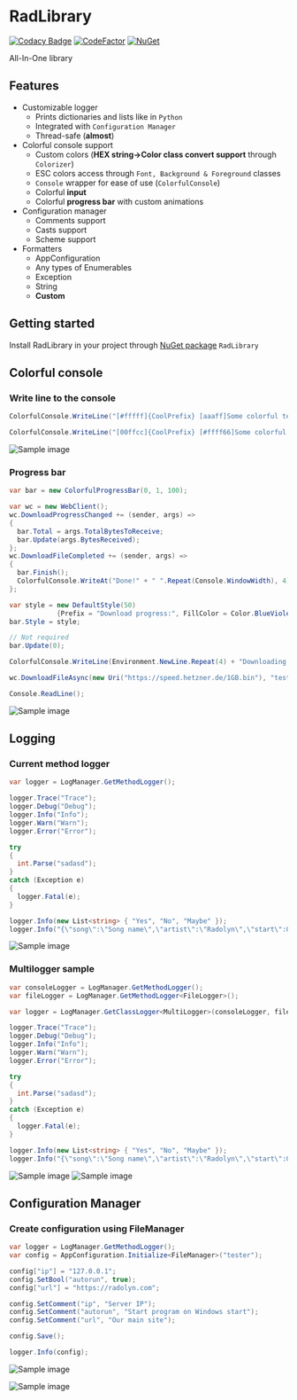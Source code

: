 # RadLibrary

[![Codacy Badge](https://img.shields.io/codacy/grade/dbd6443c52e6446086f30d4ea9a95223?style=flat-square)](https://app.codacy.com/gh/Radolyn/RadLibrary/dashboard)
[![CodeFactor](https://img.shields.io/codefactor/grade/github/radolyn/radlibrary?style=flat-square)](https://www.codefactor.io/repository/github/radolyn/radlibrary)
[![NuGet](https://img.shields.io/nuget/v/radlibrary?style=flat-square)](https://www.nuget.org/packages/RadLibrary/)

All-In-One library

## Features

- Customizable logger
  - Prints dictionaries and lists like in ```Python```
  - Integrated with ```Configuration Manager```
  - Thread-safe (**almost**)
- Colorful console support
  - Custom colors (**HEX string->Color class convert support** through ```Colorizer```)
  - ESC colors access through ```Font, Background & Foreground``` classes
  - ```Console``` wrapper for ease of use (```ColorfulConsole```)
  - Colorful **input**
  - Colorful **progress bar** with custom animations
- Configuration manager
  - Comments support
  - Casts support
  - Scheme support
- Formatters
  - AppConfiguration
  - Any types of Enumerables
  - Exception
  - String
  - __Custom__

## Getting started

Install RadLibrary in your project through [NuGet package](https://www.nuget.org/packages/RadLibrary/) ```RadLibrary```

## Colorful console

### Write line to the console

```csharp
ColorfulConsole.WriteLine("[#fffff]{CoolPrefix} [aaaff]Some colorful text");

ColorfulConsole.WriteLine("[00ffcc]{CoolPrefix} [#ffff66]Some colorful text");
```

![Sample image](.github/colorful_console.png)

### Progress bar

```csharp
var bar = new ColorfulProgressBar(0, 1, 100);

var wc = new WebClient();
wc.DownloadProgressChanged += (sender, args) =>
{
  bar.Total = args.TotalBytesToReceive;
  bar.Update(args.BytesReceived);
};
wc.DownloadFileCompleted += (sender, args) =>
{
  bar.Finish();
  ColorfulConsole.WriteAt("Done!" + " ".Repeat(Console.WindowWidth), 4);
};

var style = new DefaultStyle(50)
            {Prefix = "Download progress:", FillColor = Color.BlueViolet, PrefixColor = Color.Goldenrod};
bar.Style = style;

// Not required
bar.Update(0);

ColorfulConsole.WriteLine(Environment.NewLine.Repeat(4) + "Downloading...");

wc.DownloadFileAsync(new Uri("https://speed.hetzner.de/1GB.bin"), "test.bin");

Console.ReadLine();
```

![Sample image](.github/colorfuldownload_console.png)

## Logging

### Current method logger

```csharp
var logger = LogManager.GetMethodLogger();

logger.Trace("Trace");
logger.Debug("Debug");
logger.Info("Info");
logger.Warn("Warn");
logger.Error("Error");

try
{
  int.Parse("sadasd");
}
catch (Exception e)
{
  logger.Fatal(e);
}

logger.Info(new List<string> { "Yes", "No", "Maybe" });
logger.Info("{\"song\":\"Song name\",\"artist\":\"Radolyn\",\"start\":0,\"end\":9999999999999,\"paused\":false}");

```

![Sample image](.github/logger_console.png)

### Multilogger sample

```csharp
var consoleLogger = LogManager.GetMethodLogger();
var fileLogger = LogManager.GetMethodLogger<FileLogger>();

var logger = LogManager.GetClassLogger<MultiLogger>(consoleLogger, fileLogger);

logger.Trace("Trace");
logger.Debug("Debug");
logger.Info("Info");
logger.Warn("Warn");
logger.Error("Error");

try
{
  int.Parse("sadasd");
}
catch (Exception e)
{
  logger.Fatal(e);
}

logger.Info(new List<string> { "Yes", "No", "Maybe" });
logger.Info("{\"song\":\"Song name\",\"artist\":\"Radolyn\",\"start\":0,\"end\":9999999999999,\"paused\":false}");

```

![Sample image](.github/multilogger_console.png)
![Sample image](.github/multilogger_notepad.png)

## Configuration Manager

### Create configuration using FileManager

```csharp
var logger = LogManager.GetMethodLogger();
var config = AppConfiguration.Initialize<FileManager>("tester");

config["ip"] = "127.0.0.1";
config.SetBool("autorun", true);
config["url"] = "https://radolyn.com";

config.SetComment("ip", "Server IP");
config.SetComment("autorun", "Start program on Windows start");
config.SetComment("url", "Our main site");

config.Save();

logger.Info(config);
```

![Sample image](.github/cfg_console.png)

![Sample image](.github/cfg_notepad.png)

